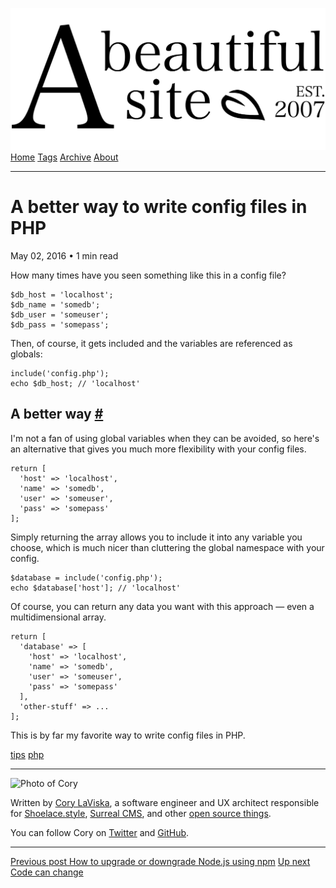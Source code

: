 <a href="../../index.html" class="header-link"><img src="../../images/logos/wordmark.svg" alt="A Beautiful Site" class="wordmark" /></a> <a href="../../index.html" class="nav-item">Home</a> <a href="../../tags/index.html" class="nav-item">Tags</a> <a href="../index.html" class="nav-item">Archive</a> <a href="../../about/index.html" class="nav-item">About</a>

---

# A better way to write config files in PHP

May 02, 2016 • 1 min read

How many times have you seen something like this in a config file?

    $db_host = 'localhost';
    $db_name = 'somedb';
    $db_user = 'someuser';
    $db_pass = 'somepass';

Then, of course, it gets included and the variables are referenced as globals:

    include('config.php');
    echo $db_host; // 'localhost'

## A better way <a href="#a-better-way" class="direct-link">#</a>

I'm not a fan of using global variables when they can be avoided, so here's an alternative that gives you much more flexibility with your config files.

    return [
      'host' => 'localhost',
      'name' => 'somedb',
      'user' => 'someuser',
      'pass' => 'somepass'
    ];

Simply returning the array allows you to include it into any variable you choose, which is much nicer than cluttering the global namespace with your config.

    $database = include('config.php');
    echo $database['host']; // 'localhost'

Of course, you can return any data you want with this approach — even a multidimensional array.

    return [
      'database' => [
        'host' => 'localhost',
        'name' => 'somedb',
        'user' => 'someuser',
        'pass' => 'somepass'
      ],
      'other-stuff' => ...
    ];

This is by far my favorite way to write config files in PHP.

<a href="../../tags/tips/index.html" class="post-tag">tips</a> <a href="../../tags/php/index.html" class="post-tag">php</a>

---

<img src="http://0.gravatar.com/avatar/bf1b3b95fd5b096a3592247c29667b33?s=512" alt="Photo of Cory" class="avatar avatar-small" />

Written by [Cory LaViska](../../index-4.html), a software engineer and UX architect responsible for [Shoelace.style](https://shoelace.style/), [Surreal CMS](https://www.surrealcms.com/), and other [open source things](https://github.com/claviska).

You can follow Cory on [Twitter](https://twitter.com/bgooonz) and [GitHub](https://github.com/claviska).

---

<a href="../how-to-upgrade-or-downgrade-nodejs-using-npm/index.html" class="post-nav-previous"><span class="small">Previous post</span> How to upgrade or downgrade Node.js using npm</a> <a href="../code-can-change/index.html" class="post-nav-next"><span class="small">Up next</span> Code can change</a>
